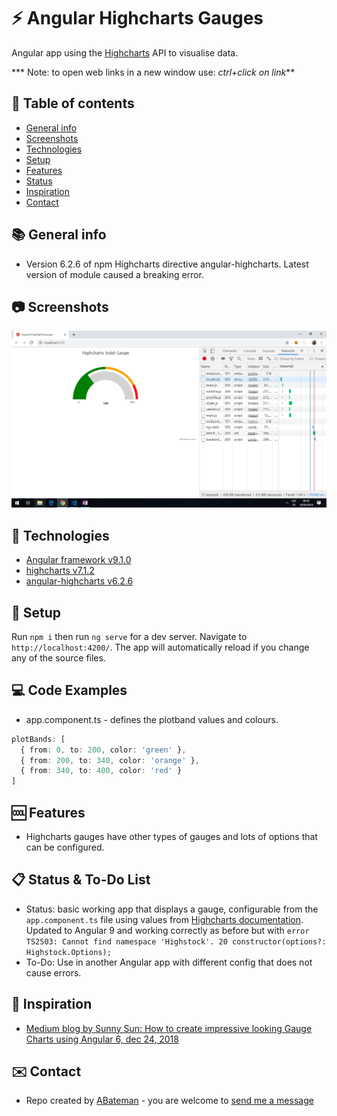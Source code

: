 # :zap: Angular Highcharts Gauges

Angular app using the [Highcharts](https://www.highcharts.com/) API to visualise data.

*** Note: to open web links in a new window use: _ctrl+click on link_**

## :page_facing_up: Table of contents

* [General info](#general-info)
* [Screenshots](#screenshots)
* [Technologies](#technologies)
* [Setup](#setup)
* [Features](#features)
* [Status](#status)
* [Inspiration](#inspiration)
* [Contact](#contact)

## :books: General info

* Version 6.2.6 of npm Highcharts directive angular-highcharts. Latest version of module caused a breaking error.

## :camera: Screenshots

![Example screenshot](./img/gauge.png)

## :signal_strength: Technologies

* [Angular framework v9.1.0](https://angular.io/)
* [highcharts v7.1.2](https://www.highcharts.com/)
* [angular-highcharts v6.2.6](https://www.npmjs.com/package/angular-highcharts)

##  :floppy_disk: Setup

Run `npm i` then run `ng serve` for a dev server. Navigate to `http://localhost:4200/`. The app will automatically reload if you change any of the source files.

## :computer: Code Examples

* app.component.ts - defines the plotband values and colours.

```typescript
plotBands: [
  { from: 0, to: 200, color: 'green' },
  { from: 200, to: 340, color: 'orange' },
  { from: 340, to: 400, color: 'red' }
]
```

## :cool: Features

* Highcharts gauges have other types of gauges and lots of options that can be configured.

## :clipboard: Status & To-Do List

* Status: basic working app that displays a gauge, configurable from the `app.component.ts` file using values from [Highcharts documentation](https://api.highcharts.com/highcharts/chart#). Updated to Angular 9 and working correctly as before but with `error TS2503: Cannot find namespace 'Highstock'. 20 constructor(options?: Highstock.Options);`
* To-Do: Use in another Angular app with different config that does not cause errors.

## :clap: Inspiration

* [Medium blog by Sunny Sun: How to create impressive looking Gauge Charts using Angular 6, dec 24, 2018](https://medium.com/@sunnysun_5694/how-to-create-impressive-looking-gauge-charts-using-angular-6-8f91dfd6fc5c)

## :envelope: Contact

* Repo created by [ABateman](https://www.andrewbateman.org) - you are welcome to [send me a message](https://andrewbateman.org/contact)
